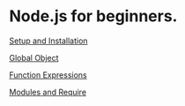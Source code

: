 # Node.js for beginners.

[Setup and Installation](./installation_1/setup.md)

[Global Object](./global_object_2)

[Function Expressions](./function_expressions_3)

[Modules and Require](./modules_require_4)
